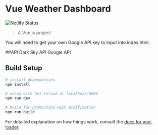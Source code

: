 # Vue Weather Dashboard
[![Netlify Status](https://api.netlify.com/api/v1/badges/f8f9daeb-91e8-4dc6-8aed-59845616fc3d/deploy-status)](https://app.netlify.com/sites/quirky-ptolemy-bd51f4/deploys)
> A Vue.js project

You will need to get your own Google API key to input into index.html.

##API
Dark Sky API
Google API

## Build Setup

``` bash
# install dependencies
npm install

# serve with hot reload at localhost:8080
npm run dev

# build for production with minification
npm run build
```

For detailed explanation on how things work, consult the [docs for vue-loader](http://vuejs.github.io/vue-loader).
